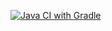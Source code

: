 [![Java CI with Gradle](https://github.com/EaglePharmacist/API_1.2/actions/workflows/maven.yml/badge.svg)](https://github.com/EaglePharmacist/API_1.2/actions/workflows/maven.yml)